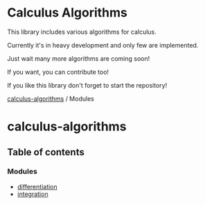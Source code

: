 # Calculus Algorithms

This library includes various algorithms for calculus.

Currently it's in heavy development and only few are implemented.

Just wait many more algorithms are coming soon!

If you want, you can contribute too!

If you like this library don't forget to start the repository!

[calculus-algorithms](README.md) / Modules

# calculus-algorithms

## Table of contents

### Modules

- [differentiation](/docs/modules/differentiation.md)
- [integration](/docs/modules/integration.md)
